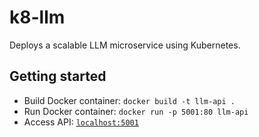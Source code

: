 # k8-llm

Deploys a scalable LLM microservice using Kubernetes.

## Getting started

- Build Docker container: `docker build -t llm-api .`
- Run Docker container: `docker run -p 5001:80 llm-api`
- Access API: [`localhost:5001`](http://localhost:5001)

